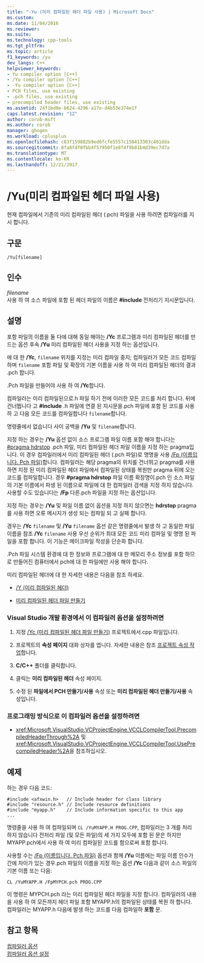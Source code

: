```yaml
---
title: "-Yu (미리 컴파일된 헤더 파일 사용) | Microsoft Docs"
ms.custom: 
ms.date: 11/04/2016
ms.reviewer: 
ms.suite: 
ms.technology: cpp-tools
ms.tgt_pltfrm: 
ms.topic: article
f1_keywords: /yu
dev_langs: C++
helpviewer_keywords:
- Yu compiler option [C++]
- /Yu compiler option [C++]
- -Yu compiler option [C++]
- PCH files, use existing
- .pch files, use existing
- precompiled header files, use existing
ms.assetid: 24f1bd0e-b624-4296-a17e-d4b53e374e1f
caps.latest.revision: "12"
author: corob-msft
ms.author: corob
manager: ghogen
ms.workload: cplusplus
ms.openlocfilehash: c83f159882b9ed6fcfe5557c150413303c401dda
ms.sourcegitcommit: 8fa8fdf0fbb4f57950f1e8f4f9b81b4d39ec7d7a
ms.translationtype: MT
ms.contentlocale: ko-KR
ms.lasthandoff: 12/21/2017
---
```

# <a name="yu-use-precompiled-header-file"></a>/Yu(미리 컴파일된 헤더 파일 사용)
현재 컴파일에서 기존의 미리 컴파일된 헤더 (.pch) 파일을 사용 하려면 컴파일러를 지시 합니다.  
  
## <a name="syntax"></a>구문  
  
```  
/Yu[filename]  
```  
  
## <a name="arguments"></a>인수  
 *filename*  
 사용 하 여 소스 파일에 포함 된 헤더 파일의 이름은 **#include** 전처리기 지시문입니다.  
  
## <a name="remarks"></a>설명  
 포함 파일의 이름을 둘 다에 대해 동일 해야는 **/Yc** 프로그램과 미리 컴파일된 헤더를 만드는 옵션 후속 **/Yu** 미리 컴파일된 헤더 사용을 지정 하는 옵션입니다.  
  
 에 대 한 **/Yc**, `filename` 위치를 지정는 미리 컴파일 중지; 컴파일러가 모든 코드 컴파일하며 `filename` 포함 파일 및 확장의 기본 이름을 사용 하 여 미리 컴파일된 헤더의 결과 .pch 합니다.  
  
 .Pch 파일을 만들어야 사용 하 여 **/Yc**합니다.  
  
 컴파일러는 미리 컴파일된으로.h 파일 하기 전에 이러한 모든 코드를 처리 합니다. 뒤에 건너뜁니다 고 **#include** .h 파일에 연결 된 지시문을.pch 파일에 포함 된 코드를 사용 하 고 다음 모든 코드를 컴파일합니다 `filename`합니다.  
  
 명령줄에서 없습니다 사이 공백을 **/Yu** 및 `filename`합니다.  
  
 지정 하는 경우는 **/Yu** 옵션 없이 소스 프로그램 파일 이름 포함 해야 합니다는 [#pragma hdrstop](../../preprocessor/hdrstop.md) .pch 파일, 미리 컴파일된 헤더 파일 이름을 지정 하는 pragma입니다. 이 경우 컴파일러에서 미리 컴파일된 헤더 (.pch 파일)로 명명을 사용 [/Fp (이름입니다. Pch 파일)](../../build/reference/fp-name-dot-pch-file.md)합니다. 컴파일러는 해당 pragma의 위치를 건너뛰고 pragma를 사용 하면 지정 된 미리 컴파일된 헤더 파일에서 컴파일된 상태를 복원만 pragma 뒤에 오는 코드를 컴파일합니다. 경우 **#pragma hdrstop** 파일 이름 확장명이.pch 인 소스 파일의 기본 이름에서 파생 된 이름으로 파일에 대 한 컴파일러 검색을 지정 하지 않습니다. 사용할 수도 있습니다는 **/Fp** 다른.pch 파일을 지정 하는 옵션입니다.  
  
 지정 하는 경우는 **/Yu** 및 파일 이름 없이 옵션을 지정 하지 않으면는 **hdrstop** pragma를 사용 하면 오류 메시지가 생성 되는 컴파일 되 고 실패 합니다.  
  
 경우는 **/Yc** `filename` 및 **/Yu** `filename` 옵션 같은 명령줄에서 발생 하 고 동일한 파일 이름을 참조 **/Yc** `filename` 사용 우선 순위가 최대 모든 코드 미리 컴파일 및 명명 된 파일을 포함 합니다. 이 기능은 메이크파일 작성을 단순화 합니다.  
  
 .Pch 파일 시스템 환경에 대 한 정보와 프로그램에 대 한 메모리 주소 정보를 포함 하므로 만들어진 컴퓨터에서 pch에 대 한 파일에만 사용 해야 합니다.  
  
 미리 컴파일된 헤더에 대 한 자세한 내용은 다음을 참조 하세요.  
  
-   [/Y (미리 컴파일된 헤더)](../../build/reference/y-precompiled-headers.md)  
  
-   [미리 컴파일된 헤더 파일 만들기](../../build/reference/creating-precompiled-header-files.md)  
  
### <a name="to-set-this-compiler-option-in-the-visual-studio-development-environment"></a>Visual Studio 개발 환경에서 이 컴파일러 옵션을 설정하려면  
  
1.  지정 [/Yc (미리 컴파일된 헤더 파일 만들기)](../../build/reference/yc-create-precompiled-header-file.md) 프로젝트에서.cpp 파일입니다.  
  
2.  프로젝트의 **속성 페이지** 대화 상자를 엽니다. 자세한 내용은 참조 [프로젝트 속성 작업](../../ide/working-with-project-properties.md)합니다.  
  
3.  **C/C++** 폴더를 클릭합니다.  
  
4.  클릭는 **미리 컴파일된 헤더** 속성 페이지.  
  
5.  수정 된 **파일에서 PCH 만들기/사용** 속성 또는 **미리 컴파일된 헤더 만들기/사용** 속성입니다.  
  
### <a name="to-set-this-compiler-option-programmatically"></a>프로그래밍 방식으로 이 컴파일러 옵션을 설정하려면  
  
-   <xref:Microsoft.VisualStudio.VCProjectEngine.VCCLCompilerTool.PrecompiledHeaderThrough%2A> 및 <xref:Microsoft.VisualStudio.VCProjectEngine.VCCLCompilerTool.UsePrecompiledHeader%2A>을 참조하십시오.  
  
## <a name="examples"></a>예제  
 하는 경우 다음 코드:  
  
```  
#include <afxwin.h>   // Include header for class library  
#include "resource.h" // Include resource definitions  
#include "myapp.h"    // Include information specific to this app  
...  
```  
  
 명령줄을 사용 하 여 컴파일되며 `CL /YuMYAPP.H PROG.CPP`, 컴파일러는 3 개를 처리 하지 않습니다 전처리 파일 (및 모든 파일)의 세 가지 모두에 포함 된 문은 하지만 MYAPP.pch에서 사용 하 여 미리 컴파일된 코드를 함으로써 포함 합니다.  
  
 사용할 수는 [/Fp (이름입니다. Pch 파일)](../../build/reference/fp-name-dot-pch-file.md) 옵션과 함께 **/Yu** 이름에는 파일 이름 인수가 간에 차이가 있는 경우.pch 파일의 이름을 지정 하는 옵션 **/Yc** 다음과 같이 소스 파일의 기본 이름 또는 다음:  
  
```  
CL /YuMYAPP.H /FpMYPCH.pch PROG.CPP  
```  
  
 이 명령은 MYPCH.pch 라는 미리 컴파일된 헤더 파일을 지정 합니다. 컴파일러의 내용을 사용 하 여 모든까지 헤더 파일 포함 MYAPP.h의 컴파일된 상태를 복원 하 합니다. 컴파일러는 MYAPP.h 다음에 발생 하는 코드를 다음 컴파일하 **포함** 문.  
  
## <a name="see-also"></a>참고 항목  
 [컴파일러 옵션](../../build/reference/compiler-options.md)   
 [컴파일러 옵션 설정](../../build/reference/setting-compiler-options.md)